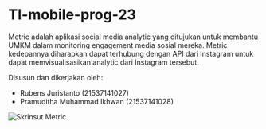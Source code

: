# TI-mobile-prog-23

Metric adalah aplikasi social media analytic yang ditujukan untuk membantu UMKM dalam monitoring engagement media sosial mereka. Metric kedepannya diharapkan dapat terhubung dengan API dari Instagram untuk dapat memvisualisasikan analytic dari Instagram tersebut. 

Disusun dan dikerjakan oleh:
* Rubens Juristanto (21537141027)
* Pramuditha Muhammad Ikhwan (21537141028)

![Skrinsut Metric](https://github.com/prammmoe/TI-mobile-prog-23/assets/95534357/d5bc4918-5845-4ca6-a601-d55ff0131ee8)
